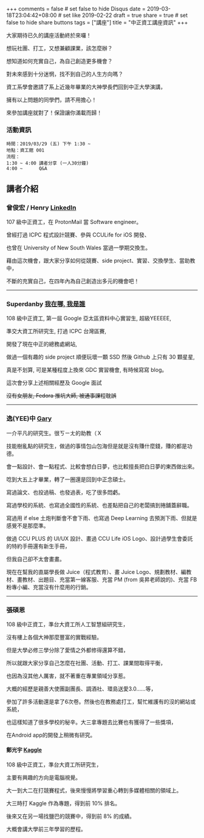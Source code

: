 +++
comments = false	# set false to hide Disqus
date = 2019-03-18T23:04:42+08:00 # set like 2019-02-22
draft = true
share = true	# set false to hide share buttons
tags = ["講座"]
title = "中正資工講座資訊"
+++

大家期待已久的講座活動終於來囉！

想玩社團、打工，又想兼顧課業，該怎麼辦？

想知道如何充實自己，為自己創造更多機會？

對未來感到十分迷惘，找不到自己的人生方向嗎？

資工系學會邀請了系上近幾年畢業的大神學長們回到中正大學演講，

擁有以上問題的同學們，請不用擔心！

來參加講座就對了！保證讓你滿載而歸！

### 活動資訊

```
時間：2019/03/29 (五) 下午 1:30 ~
地點：資工館 001
流程：
1:30 ~ 4:00 講者分享 (一人30分鐘)
4:00 ~      Q&A
```
## 講者介紹


### 曾俊宏 / Henry [LinkedIn](https://www.linkedin.com/in/chun-hung-tseng/)

107 級中正資工，在 ProtonMail 當 Software engineer。

曾經打過 ICPC 程式設計競賽、參與 CCULife for iOS 開發、

也曾在 University of New South Wales 當過一學期交換生。

藉由這次機會，跟大家分享如何從競賽、side project、實習、交換學生、當助教中，

不斷的充實自己，在四年內為自己創造出多元的機會吧！

---
### Superdanby [我在哪, 我是誰](https://www.linkedin.com/in/%E9%90%B8%E5%85%83-%E9%99%B3-892b00164/)

108 級中正資工, 第一屆 Google 亞太區資料中心實習生, 超級YEEEEE, 

準交大資工所研究生, 打過 ICPC 台灣區賽, 

開發了現在中正的總務處網站, 

做過一個有趣的 side project 順便玩壞一顆 SSD 然後 Github 上只有 30 顆星星, 

真是不划算, 可是某種程度上換來 GDC 實習機會, 有時候寫寫 blog。

這次會分享上述相關經歷及 Google 面試

~~沒有女朋友, Fedora 推坑大師, 被通事課程耽誤~~

---
### 逸(YEE)中 [Gary](https://www.linkedin.com/in/onemid85/)

一介平凡的研究生。很ㄎㄧㄤ的助教（Ｘ

技能樹亂點的研究生，做過的事情包山包海但是就是沒有賺什麼錢，賺的都是功德。

會一點設計、會一點程式、比較會想白日夢，也比較擅長把白日夢的東西做出來。

唸到大五上才畢業，轉了一圈還是回到中正念碩士。

寫過論文、也投過稿、也發過表，吃了很多悶虧。

寫過學校的系統、也寫過全國性的系統、也差點把自己的老闆搞到捲舖蓋辭職。

寫過用 if else 土炮判斷會不會下雨、也寫過 Deep Learning 去預測下雨、但就是感覺不是那麼準。

做過 CCU PLUS 的 UI/UX 設計、畫過 CCU Life iOS Logo、設計過學生會委託的特約手冊還有新生手冊，

但我自己卻不太會畫畫。

現在在幫我的直屬學長做 Juice（程式教育）、畫 Juice Logo、規劃教材、編教材、畫教材、出題目、充當第一線客服、充當 PM (from 吳昇老師說的)、充當 FB 粉專小編、充當沒有什麼用的行銷。

---

### 張碩恩

108 級中正資工，準台大資工所人工智慧組研究生，

沒有樓上各個大神那麼豐富的實戰經驗。

但是大學必修三學分除了愛情之外都修得還算不錯，

所以就跟大家分享自己怎麼在社團、活動、打工、課業間取得平衡，

也因為沒其他人厲害，就不著重在專業領域分享惹。

大概的經歷是親善大使團副團長、調酒社、環島送愛3.0……等，

參加了許多活動還是拿了6次卷。然後也在教務處打工，幫忙維護有的沒的網站或系統，

也這樣知道了很多學校的秘辛。大三拿專題去比賽也有獲得了一些獎項，

在Android app的開發上稍微有研究。

#### 鄭光宇 [Kaggle](https://www.kaggle.com/peter0749)

108 級中正資工，準台大資工所研究生，

主要有興趣的方向是電腦視覺。

大一到大二在打競賽程式，後來慢慢將學習重心轉到多媒體相關的領域上。

大三時打 Kaggle 作為專題，得到前 10% 排名。

後來又在另一場找鹽巴的競賽中，得到前 8% 的成績。

大概會講大學前三年學習的歷程。


